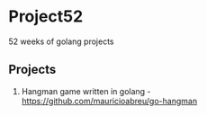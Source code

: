 # Project52

52 weeks of golang projects

## Projects

1) Hangman game written in golang - https://github.com/mauricioabreu/go-hangman

